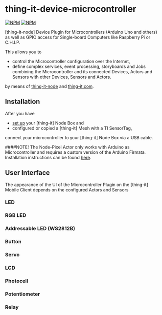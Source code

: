 # thing-it-device-microcontroller

[![NPM](https://nodei.co/npm/thing-it-device-microcontroller.png)](https://nodei.co/npm/thing-it-device-microcontroller/)
[![NPM](https://nodei.co/npm-dl/thing-it-device-microcontroller.png)](https://nodei.co/npm/thing-it-device-microcontroller/)

[thing-it-node] Device Plugin for Microcontrollers (Arduino Uno and others) as well as GPIO access for Single-board Computers like Raspberry Pi or C.H.I.P.

This allows you to 

* control the Microcontroller configuration over the Internet,
* define complex services, event processing, storyboards and Jobs combining the Microcontroller and its connected Devices, Actors and Sensors with other Devices, Sensors and Actors. 

by means of [thing-it-node](https://github.com/marcgille/thing-it-node) and [thing-it.com](http://www.thing-it.com).

## Installation

After you have 

* [set up](https://github.com/marcgille/thing-it-node/wiki/General-Installation) your [thing-it] Node Box and 
* configured or copied a [thing-it] Mesh with a TI SensorTag, 

connect your microcontroller to your [thing-it] Node Box via a USB cable.


####NOTE!
The Node-Pixel Actor only works with Arduino as Microcontroller and requires a custom version of the Arduino Firmata. Installation instructions can be found [here](https://github.com/ajfisher/node-pixel/blob/master/docs/installation.md).


## User Interface

The appearance of the UI of the Microcontroller Plugin on the [thing-it] Mobile Client depends on the configured Actors and Sensors

### LED

### RGB LED

### Addressable LED (WS2812B) 

### Button

### Servo

### LCD

### Photocell

### Potentiometer

### Relay